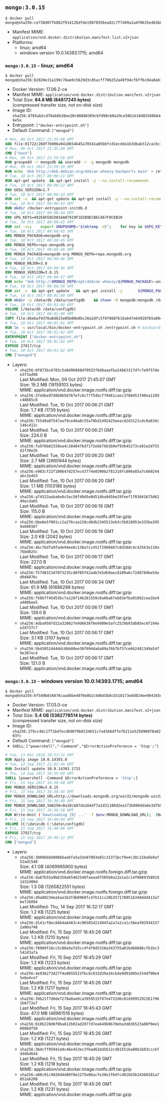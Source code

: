 ## `mongo:3.0.15`

```console
$ docker pull mongo@sha256:ce738d07fb882f914126dfde198f8556ea02c7f7d49a1a4f0635e463b8047cf5
```

-	Manifest MIME: `application/vnd.docker.distribution.manifest.list.v2+json`
-	Platforms:
	-	linux; amd64
	-	windows version 10.0.14393.1715; amd64

### `mongo:3.0.15` - linux; amd64

```console
$ docker pull mongo@sha256:82020e31a199c78ae0c5629d3c85acff706252a49f94cf6ff6c04a8ab114c4b5
```

-	Docker Version: 17.06.2-ce
-	Manifest MIME: `application/vnd.docker.distribution.manifest.v2+json`
-	Total Size: **84.8 MB (84817245 bytes)**  
	(compressed transfer size, not on-disk size)
-	Image ID: `sha256:8785ab2cd70ab6b30ee20c08888369c6fd90cb0a29ce58b1b10d03568bb4be5a`
-	Entrypoint: `["docker-entrypoint.sh"]`
-	Default Command: `["mongod"]`

```dockerfile
# Mon, 09 Oct 2017 21:35:08 GMT
ADD file:01722c260f7b906a9418654b45a70341a85bbfcd1ecdda1b3dbab312cacbc174 in / 
# Mon, 09 Oct 2017 21:35:09 GMT
CMD ["bash"]
# Mon, 09 Oct 2017 23:59:58 GMT
RUN groupadd -r mongodb && useradd -r -g mongodb mongodb
# Mon, 09 Oct 2017 23:59:59 GMT
RUN echo 'deb http://deb.debian.org/debian wheezy-backports main' > /etc/apt/sources.list.d/backports.list
# Tue, 10 Oct 2017 00:00:21 GMT
RUN apt-get update 	&& apt-get install -y --no-install-recommends 		ca-certificates 		jq 		numactl 		procps 	&& rm -rf /var/lib/apt/lists/*
# Tue, 10 Oct 2017 00:00:22 GMT
ENV GOSU_VERSION=1.7
# Tue, 10 Oct 2017 00:00:43 GMT
RUN set -x 	&& apt-get update && apt-get install -y --no-install-recommends wget && rm -rf /var/lib/apt/lists/* 	&& wget -O /usr/local/bin/gosu "https://github.com/tianon/gosu/releases/download/$GOSU_VERSION/gosu-$(dpkg --print-architecture)" 	&& wget -O /usr/local/bin/gosu.asc "https://github.com/tianon/gosu/releases/download/$GOSU_VERSION/gosu-$(dpkg --print-architecture).asc" 	&& export GNUPGHOME="$(mktemp -d)" 	&& gpg --keyserver ha.pool.sks-keyservers.net --recv-keys B42F6819007F00F88E364FD4036A9C25BF357DD4 	&& gpg --batch --verify /usr/local/bin/gosu.asc /usr/local/bin/gosu 	&& rm -r "$GNUPGHOME" /usr/local/bin/gosu.asc 	&& chmod +x /usr/local/bin/gosu 	&& gosu nobody true 	&& apt-get purge -y --auto-remove wget
# Tue, 10 Oct 2017 00:00:43 GMT
RUN mkdir /docker-entrypoint-initdb.d
# Tue, 10 Oct 2017 00:00:44 GMT
ENV GPG_KEYS=492EAFE8CD016A07919F1D2B9ECBEC467F0CEB10
# Tue, 10 Oct 2017 00:00:45 GMT
RUN set -ex; 	export GNUPGHOME="$(mktemp -d)"; 	for key in $GPG_KEYS; do 		gpg --keyserver ha.pool.sks-keyservers.net --recv-keys "$key"; 	done; 	gpg --export $GPG_KEYS > /etc/apt/trusted.gpg.d/mongodb.gpg; 	rm -r "$GNUPGHOME"; 	apt-key list
# Tue, 10 Oct 2017 00:00:45 GMT
ARG MONGO_PACKAGE=mongodb-org
# Tue, 10 Oct 2017 00:00:45 GMT
ARG MONGO_REPO=repo.mongodb.org
# Tue, 10 Oct 2017 00:00:46 GMT
ENV MONGO_PACKAGE=mongodb-org MONGO_REPO=repo.mongodb.org
# Tue, 10 Oct 2017 00:00:46 GMT
ENV MONGO_MAJOR=3.0
# Tue, 10 Oct 2017 00:00:46 GMT
ENV MONGO_VERSION=3.0.15
# Tue, 10 Oct 2017 00:00:47 GMT
RUN echo "deb http://$MONGO_REPO/apt/debian wheezy/${MONGO_PACKAGE%-unstable}/$MONGO_MAJOR main" | tee "/etc/apt/sources.list.d/${MONGO_PACKAGE%-unstable}.list"
# Tue, 10 Oct 2017 00:00:59 GMT
RUN set -x 	&& apt-get update 	&& apt-get install -y 		${MONGO_PACKAGE}=$MONGO_VERSION 		${MONGO_PACKAGE}-server=$MONGO_VERSION 		${MONGO_PACKAGE}-shell=$MONGO_VERSION 		${MONGO_PACKAGE}-mongos=$MONGO_VERSION 		${MONGO_PACKAGE}-tools=$MONGO_VERSION 	&& rm -rf /var/lib/apt/lists/* 	&& rm -rf /var/lib/mongodb 	&& mv /etc/mongod.conf /etc/mongod.conf.orig
# Tue, 10 Oct 2017 00:01:00 GMT
RUN mkdir -p /data/db /data/configdb 	&& chown -R mongodb:mongodb /data/db /data/configdb
# Tue, 10 Oct 2017 00:01:00 GMT
VOLUME [/data/db /data/configdb]
# Tue, 10 Oct 2017 00:01:00 GMT
COPY file:dbebaf4376a8d615e05b80e0bc26a2dfc5f8f8687b16ab47e64928fb5a00498d in /usr/local/bin/ 
# Tue, 10 Oct 2017 00:01:01 GMT
RUN ln -s usr/local/bin/docker-entrypoint.sh /entrypoint.sh # backwards compat
# Tue, 10 Oct 2017 00:01:02 GMT
ENTRYPOINT ["docker-entrypoint.sh"]
# Tue, 10 Oct 2017 00:01:02 GMT
EXPOSE 27017/tcp
# Tue, 10 Oct 2017 00:01:02 GMT
CMD ["mongod"]
```

-	Layers:
	-	`sha256:0f873bc6703c5a0d96888df9932f6d8aaafba24b63317dfc7e9f57dee3f3ad98`  
		Last Modified: Mon, 09 Oct 2017 21:45:07 GMT  
		Size: 19.2 MB (19159103 bytes)  
		MIME: application/vnd.docker.image.rootfs.diff.tar.gzip
	-	`sha256:374dbe97d8b0b56767efc8c77f54bcf79461caec3780451f40ea1189c48885c8`  
		Last Modified: Tue, 10 Oct 2017 00:06:21 GMT  
		Size: 1.7 KB (1739 bytes)  
		MIME: application/vnd.docker.image.rootfs.diff.tar.gzip
	-	`sha256:75549a07547aaf9ce46a0c55a78bd1492425eeacd2d3121cdc0a63dc146c412c`  
		Last Modified: Tue, 10 Oct 2017 00:06:21 GMT  
		Size: 224.0 B  
		MIME: application/vnd.docker.image.rootfs.diff.tar.gzip
	-	`sha256:fa976b81558ea4c384847bd71f2ebb7663b0ef93645273ce81e2d755d2f30e2b`  
		Last Modified: Tue, 10 Oct 2017 00:06:20 GMT  
		Size: 2.7 MB (2660944 bytes)  
		MIME: application/vnd.docker.image.rootfs.diff.tar.gzip
	-	`sha256:e903cf22f100647d257ec43774e0390b2f81310fc896e85a7c660244abc2edd3`  
		Last Modified: Tue, 10 Oct 2017 00:06:20 GMT  
		Size: 1.1 MB (1103186 bytes)  
		MIME: application/vnd.docker.image.rootfs.diff.tar.gzip
	-	`sha256:a74523aaba6e8c5ac58f49d5e0d51dba8d5be29feef1f03041675d6249ecda65`  
		Last Modified: Tue, 10 Oct 2017 00:06:19 GMT  
		Size: 115.0 B  
		MIME: application/vnd.docker.image.rootfs.diff.tar.gzip
	-	`sha256:bbe6e5f001cc2a276caa158cd6db2345513eb3c5b818953e335ba3954ab80167`  
		Last Modified: Tue, 10 Oct 2017 00:06:19 GMT  
		Size: 2.0 KB (2042 bytes)  
		MIME: application/vnd.docker.image.rootfs.diff.tar.gzip
	-	`sha256:4bc76dfa9fade94ee6c138a7cc451f2960467c8d38dc4c42563e110a76bd025c`  
		Last Modified: Tue, 10 Oct 2017 00:06:17 GMT  
		Size: 227.0 B  
		MIME: application/vnd.docker.image.rootfs.diff.tar.gzip
	-	`sha256:f57d8323d7073235cd0f05f42a4b7e5db9aec8109a6c72d8784be54ed0d4876c`  
		Last Modified: Tue, 10 Oct 2017 00:06:34 GMT  
		Size: 61.9 MB (61886298 bytes)  
		MIME: application/vnd.docker.image.rootfs.diff.tar.gzip
	-	`sha256:f58bff45d53bc7a128f14b281558c0a66a67eb83efba91882cea1be9a408bee5`  
		Last Modified: Tue, 10 Oct 2017 00:06:17 GMT  
		Size: 139.0 B  
		MIME: application/vnd.docker.image.rootfs.diff.tar.gzip
	-	`sha256:4dba9507d22a320827e9d6638f0e9d00e5afc2529b93db85ec6f194ee2d737c7`  
		Last Modified: Tue, 10 Oct 2017 00:06:17 GMT  
		Size: 3.1 KB (3107 bytes)  
		MIME: application/vnd.docker.image.rootfs.diff.tar.gzip
	-	`sha256:5b45852d444dc8bb80ee30f9944a6a89a76b7bf57ce662481349a54f9e387ec4`  
		Last Modified: Tue, 10 Oct 2017 00:06:17 GMT  
		Size: 121.0 B  
		MIME: application/vnd.docker.image.rootfs.diff.tar.gzip

### `mongo:3.0.15` - windows version 10.0.14393.1715; amd64

```console
$ docker pull mongo@sha256:6f549b834876caadbbe48f0e8b2cb0bd3b8cb518173edd824ee904165d973715
```

-	Docker Version: 17.03.0-ce
-	Manifest MIME: `application/vnd.docker.distribution.manifest.v2+json`
-	Total Size: **5.4 GB (5382778514 bytes)**  
	(compressed transfer size, not on-disk size)
-	Image ID: `sha256:279cc4dc17f1bdfecd696f9b0134651cfa4566dffe76211e5250908f8a0203fc`
-	Default Command: `["mongod"]`
-	`SHELL`: `["powershell","-Command","$ErrorActionPreference = 'Stop';"]`

```dockerfile
# Tue, 13 Dec 2016 10:53:31 GMT
RUN Apply image 10.0.14393.0
# Tue, 12 Sep 2017 22:02:46 GMT
RUN Install update 10.0.14393.1715
# Thu, 14 Sep 2017 16:25:09 GMT
SHELL [powershell -Command $ErrorActionPreference = 'Stop';]
# Fri, 15 Sep 2017 16:38:40 GMT
ENV MONGO_VERSION=3.0.15
# Fri, 15 Sep 2017 16:38:45 GMT
ENV MONGO_DOWNLOAD_URL=http://downloads.mongodb.org/win32/mongodb-win32-x86_64-2008plus-ssl-3.0.15-signed.msi
# Fri, 15 Sep 2017 16:38:49 GMT
ENV MONGO_DOWNLOAD_SHA256=0a10cb87da164df7a1d31180d2ea1f3b096dda6e3d7b9f95c184ef953a1677bb
# Fri, 15 Sep 2017 16:39:58 GMT
RUN Write-Host ('Downloading {0} ...' -f $env:MONGO_DOWNLOAD_URL); 	(New-Object System.Net.WebClient).DownloadFile($env:MONGO_DOWNLOAD_URL, 'mongo.msi'); 		Write-Host ('Verifying sha256 ({0}) ...' -f $env:MONGO_DOWNLOAD_SHA256); 	if ((Get-FileHash mongo.msi -Algorithm sha256).Hash -ne $env:MONGO_DOWNLOAD_SHA256) { 		Write-Host 'FAILED!'; 		exit 1; 	}; 		Write-Host 'Installing ...'; 	Start-Process msiexec -Wait 		-ArgumentList @( 			'/i', 			'mongo.msi', 			'/quiet', 			'/qn', 			'INSTALLLOCATION=C:\mongodb', 			'ADDLOCAL=all' 		); 	$env:PATH = 'C:\mongodb\bin;' + $env:PATH; 	[Environment]::SetEnvironmentVariable('PATH', $env:PATH, [EnvironmentVariableTarget]::Machine); 		Write-Host 'Verifying install ...'; 	Write-Host '  mongo --version'; mongo --version; 	Write-Host '  mongod --version'; mongod --version; 		Write-Host 'Removing ...'; 	Remove-Item C:\mongodb\bin\*.pdb -Force; 	Remove-Item C:\windows\installer\*.msi -Force; 	Remove-Item mongo.msi -Force; 		Write-Host 'Complete.';
# Fri, 15 Sep 2017 16:40:04 GMT
VOLUME [C:\data\db C:\data\configdb]
# Fri, 15 Sep 2017 16:40:08 GMT
EXPOSE 27017/tcp
# Fri, 15 Sep 2017 16:40:12 GMT
CMD ["mongod"]
```

-	Layers:
	-	`sha256:3889bb8d808bbae6fa5a33e07093e65c31371bcf9e4c38c21be6b9af52ad1548`  
		Size: 4.1 GB (4069985900 bytes)  
		MIME: application/vnd.docker.image.rootfs.foreign.diff.tar.gzip
	-	`sha256:da87b55a9b6358a65462540faeaa97505b0a12e1a2c14f08893589181d32d00d`  
		Size: 1.3 GB (1265822551 bytes)  
		MIME: application/vnd.docker.image.rootfs.foreign.diff.tar.gzip
	-	`sha256:d9a80234ea5aa1b3fdb0960fc47b11cc20b357170851b348ddd413a7be726094`  
		Last Modified: Thu, 14 Sep 2017 16:32:17 GMT  
		Size: 1.2 KB (1225 bytes)  
		MIME: application/vnd.docker.image.rootfs.diff.tar.gzip
	-	`sha256:d141cf8ec84b4a6483c4c96585d21494fa2a7a2ca1c58eaf029341572a00a748`  
		Last Modified: Fri, 15 Sep 2017 16:45:29 GMT  
		Size: 1.2 KB (1210 bytes)  
		MIME: application/vnd.docker.image.rootfs.diff.tar.gzip
	-	`sha256:f8969f18cc5c00a5e7d3cc4fdf8d5326a343755a01bd68686cfb1bc3542d3a7a`  
		Last Modified: Fri, 15 Sep 2017 16:45:29 GMT  
		Size: 1.2 KB (1223 bytes)  
		MIME: application/vnd.docker.image.rootfs.diff.tar.gzip
	-	`sha256:4e936273d27f4a9055523fbc8c632d39a34cbde9d91085e334df90e45ebe4ce7`  
		Last Modified: Fri, 15 Sep 2017 16:45:26 GMT  
		Size: 1.2 KB (1217 bytes)  
		MIME: application/vnd.docker.image.rootfs.diff.tar.gzip
	-	`sha256:39b21f7d0de7270a0ae0ca3959515f87e4732d6c01d99952922617961b6772e7`  
		Last Modified: Fri, 15 Sep 2017 16:45:43 GMT  
		Size: 47.0 MB (46961518 bytes)  
		MIME: application/vnd.docker.image.rootfs.diff.tar.gzip
	-	`sha256:010b228d6f0ba812b02ad2077d7eab49b0b70eba3d836523a00f9ee16080df50`  
		Last Modified: Fri, 15 Sep 2017 16:45:26 GMT  
		Size: 1.2 KB (1221 bytes)  
		MIME: application/vnd.docker.image.rootfs.diff.tar.gzip
	-	`sha256:3bdcff95942a9c46e453ec3fbad61bd5612cd815516a80b1b83cccbfdd4bd6d4`  
		Last Modified: Fri, 15 Sep 2017 16:45:26 GMT  
		Size: 1.2 KB (1218 bytes)  
		MIME: application/vnd.docker.image.rootfs.diff.tar.gzip
	-	`sha256:a80c91c9826d4d89f0e2275e06acfe30e1f6dfcd010d3b24360181a7052ab208`  
		Last Modified: Fri, 15 Sep 2017 16:45:26 GMT  
		Size: 1.2 KB (1231 bytes)  
		MIME: application/vnd.docker.image.rootfs.diff.tar.gzip
